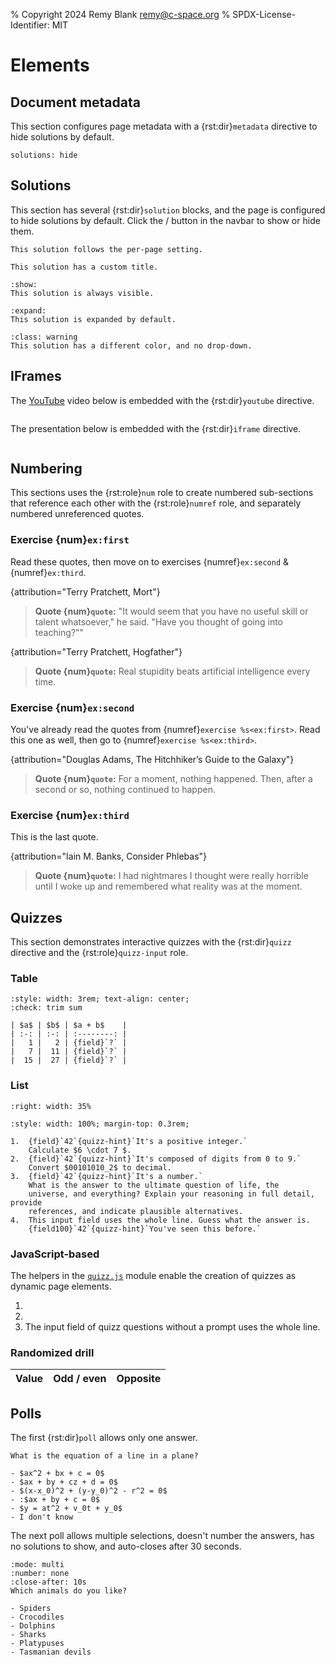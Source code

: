 % Copyright 2024 Remy Blank <remy@c-space.org>
% SPDX-License-Identifier: MIT

# Elements

## Document metadata

This section configures page metadata with a {rst:dir}`metadata` directive to
hide solutions by default.

```{metadata}
solutions: hide
```

## Solutions

This section has several {rst:dir}`solution` blocks, and the page is
configured to hide solutions by default. Click the
<span class="tdoc fa-eye"></span> / <span class="tdoc fa-eye-slash"></span>
button in the navbar to show or hide them.

```{solution}
This solution follows the per-page setting.
```

```{solution} *Complete* solution
This solution has a custom title.
```

```{solution} Solution (show)
:show:
This solution is always visible.
```

```{solution} Solution (expand)
:expand:
This solution is expanded by default.
```

```{solution}
:class: warning
This solution has a different color, and no drop-down.
```

## IFrames

The [YouTube](https://youtube.com/) video below is embedded with the
{rst:dir}`youtube` directive.

```{youtube} aVwxzDHniEw
```

The presentation below is embedded with the {rst:dir}`iframe` directive.

```{iframe} https://docs.google.com/presentation/d/e/2PACX-1vQEemAMuCYvYvdxAJVRJBFD5NU8NQzasRyRpNau10iIVNGCpZSRgw_5dYTUd8EDhE8YyB_6v8b_2F37/embed?start=false&loop=false&delayms=3000
```

## Numbering

This sections uses the {rst:role}`num` role to create numbered sub-sections that
reference each other with the {rst:role}`numref` role, and separately numbered
unreferenced quotes.

### Exercise {num}`ex:first`

Read these quotes, then move on to exercises {numref}`ex:second` &
{numref}`ex:third`.

{attribution="Terry Pratchett, Mort"}
> **Quote {num}`quote`:** "It would seem that you have no useful skill or talent
> whatsoever," he said. "Have you thought of going into teaching?""

{attribution="Terry Pratchett, Hogfather"}
> **Quote {num}`quote`:** Real stupidity beats artificial intelligence every
> time.

### Exercise {num}`ex:second`

You've already read the quotes from {numref}`exercise %s<ex:first>`. Read this
one as well, then go to {numref}`exercise %s<ex:third>`.

{attribution="Douglas Adams, The Hitchhiker’s Guide to the Galaxy"}
> **Quote {num}`quote`:** For a moment, nothing happened. Then, after a second
> or so, nothing continued to happen.

### Exercise {num}`ex:third`

This is the last quote.

{attribution="Iain M. Banks, Consider Phlebas"}
> **Quote {num}`quote`:** I had nightmares I thought were really horrible until
> I woke up and remembered what reality was at the moment.

## Quizzes

This section demonstrates interactive quizzes with the {rst:dir}`quizz`
directive and the {rst:role}`quizz-input` role.

### Table

<script type="module">
const core = await tdoc.import('tdoc/core.js');
const quizz = await tdoc.import('tdoc/quizz.js');

quizz.checks.sum = (args) => {
    const tds = core.qsa(args.field.closest('tr'), 'td');
    const solution = +tds[0].textContent + (+tds[1].textContent)
    args.ok = args.answer === solution.toString();
    args.hint = `The answer is probably ${solution}.`;
};
</script>

```{role} field(quizz-input)
:style: width: 3rem; text-align: center;
:check: trim sum
```

```{quizz}
| $a$ | $b$ | $a + b$    |
| :-: | :-: | :--------: |
|   1 |   2 | {field}`?` |
|   7 |  11 | {field}`?` |
|  15 |  27 | {field}`?` |
```

### List

```{role} field(quizz-input)
:right: width: 35%
```
```{role} field100(quizz-input)
:style: width: 100%; margin-top: 0.3rem;
```

```{quizz}
1.  {field}`42`{quizz-hint}`It's a positive integer.`
    Calculate $6 \cdot 7 $.
2.  {field}`42`{quizz-hint}`It's composed of digits from 0 to 9.`
    Convert $00101010_2$ to decimal.
3.  {field}`42`{quizz-hint}`It's a number.`
    What is the answer to the ultimate question of life, the
    universe, and everything? Explain your reasoning in full detail, provide
    references, and indicate plausible alternatives.
4.  This input field uses the whole line. Guess what the answer is.
    {field100}`42`{quizz-hint}`You've seen this before.`
```

### JavaScript-based

The helpers in the
[`quizz.js`](https://github.com/t-doc-org/common/blob/main/tdoc/common/static/tdoc/quizz.js)
module enable the creation of quizzes as dynamic page elements.

<script>
'use strict';
(() => {
    let core = tdoc.import('tdoc/core.js').then(m => { core = m; });
    let quizz = tdoc.import('tdoc/quizz.js').then(m => { quizz = m; });

    tdoc.question = tdoc.when(core, quizz, (script, prompt, want) => {
        return quizz.question(script, prompt, resp => {
            if (resp === want) return true;
            return core.html`\
The solution is <em>probably</em> "${want}". Maybe. I'm not sure.`;
      });
    });

    tdoc.tableQuizz = tdoc.when(core, quizz, (script, max) => {
        quizz.genTable(script, (table, row, button) => {
            // Generate a new random question.
            const value = Math.floor(Math.random() * (max + 1));

            // Add the row cells.
            row.appendChild(core.elmt`<td class="text-center">${value}</td>`);
            const sel = core.qs(row.appendChild(core.elmt`\
<td class="text-center">\
<select><option></option><option>odd</option><option>even</option></select>\
</td>`), 'select');
            const input = core.qs(row.appendChild(core.elmt`\
<td>\
<input type="text" autocapitalize="off" autocomplete="off" autocorrect="off"\
 spellcheck="false">\
</td>`), 'input');
            core.on(input).keydown(e => {
                if (e.key === 'Enter' && !e.altKey && !e.ctrlKey
                        && !e.metaKey) {
                    e.preventDefault();
                    button.click();
                }
            });

            function verify() {
                const v = sel.value === 'odd' ? true :
                          sel.value === 'even' ? false : null;
                let res = v === (value % 2 === 1);
                sel.classList.toggle('tdoc-bg-bad', !res);
                const ok = input.value.trim() === (-value).toString();
                input.classList.toggle('tdoc-bg-bad', !ok);
                res = res && ok;
                if (res) core.enable(false, sel, input);
                return res;
            }

            return {verify, focus: sel};
        });
    });
})();
</script>

1.  <script>
    const value = Math.floor(256 * Math.random());
    tdoc.question(
      `Convert \\(${value.toString(2).padStart(8, '0')}_2\\) to decimal.`,
      value.toString());
    </script>
2.  <script>
    tdoc.question(`\
    What is the answer to the ultimate question of life, the universe, and \
    everything? Explain your reasoning in full detail, provide references, and \
    indicate plausible alternatives.`, '42');
    </script>
3.  The input field of quizz questions without a prompt uses the whole line.
    <script>tdoc.question(undefined, "cool");</script>

### Randomized drill

| Value | Odd / even | Opposite |
| :---: | :--------: | :------: |

<script>tdoc.tableQuizz(99);</script>

## Polls

The first {rst:dir}`poll` allows only one answer.

```{poll} aeb57180-a5c8-4532-ad15-94b3dd9f3013
What is the equation of a line in a plane?

- $ax^2 + bx + c = 0$
- $ax + by + cz + d = 0$
- $(x-x_0)^2 + (y-y_0)^2 - r^2 = 0$
- :$ax + by + c = 0$
- $y = at^2 + v_0t + y_0$
- I don't know
```

The next poll allows multiple selections, doesn't number the answers, has no
solutions to show, and auto-closes after 30 seconds.

```{poll} 4a790949-1246-49e8-841e-fb7922b98e45
:mode: multi
:number: none
:close-after: 10s
Which animals do you like?

- Spiders
- Crocodiles
- Dolphins
- Sharks
- Platypuses
- Tasmanian devils
```
